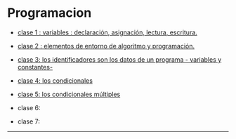 # Programacion

- [clase 1 : variables : declaración, asignación, lectura, escritura.](https://github.com/eugenia1984/UTNFRSR-ingreso/tree/main/programacion/clase1)

- [clase 2 : elementos de entorno de algoritmo y programación.](https://github.com/eugenia1984/UTNFRSR-ingreso/tree/main/programacion/clase2)

- [clase 3: los identificadores son los datos de un programa - variables y constantes-](https://github.com/eugenia1984/UTNFRSR-ingreso/tree/main/programacion/clase3)

- [clase 4: los condicionales](https://github.com/eugenia1984/UTNFRSR-ingreso/tree/main/programacion/clas4e)

- [clase 5: los condicionales múltiples](https://github.com/eugenia1984/UTNFRSR-ingreso/tree/main/programacion/clase5)

- clase 6:

- clase 7:

---
